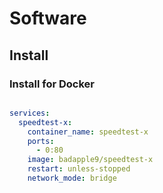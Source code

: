 # Software

## Install

### Install for Docker

```shell

```

```yml
services:
  speedtest-x:
    container_name: speedtest-x
    ports:
      - 0:80
    image: badapple9/speedtest-x
    restart: unless-stopped
    network_mode: bridge
```
